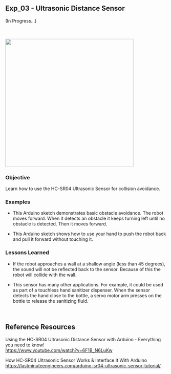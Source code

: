 ## Exp_03 - Ultrasonic Distance Sensor

(In Progress...)

<br>

<br>
<img src="https://github.com/vbookshelf/Serenity-Robotics-Experiments/blob/main/images/distance-sensor-pic.jpg" width="400"></img>
<br>

### Objective

Learn how to use the HC-SR04 Ultrasonic Sensor for collision avoidance.

### Examples

- This Arduino sketch demonstrates basic obstacle avoidance. The robot moves forward. When it detects an obstacle it keeps turning left until no obstacle is detected. Then it moves forward.

- This Arduino sketch shows how to use your hand to push the robot back and pull it forward without touching it.



### Lessons Learned
- If the robot approaches a wall at a shallow angle (less than 45 degrees), the sound will not be reflected back to the sensor. Because of this the robot will collide with the wall.

- This sensor has many other applications. For example, it could be used as part of a touchless hand sanitizer dispenser. When the sensor detects the hand close to the bottle, a servo motor arm presses on the bottle to release the sanitizing fluid. 



<br>

## Reference Resources

Using the HC-SR04 Ultrasonic Distance Sensor with Arduino - Everything you need to know!<br>
https://www.youtube.com/watch?v=6F1B_N6LuKw<br>

How HC-SR04 Ultrasonic Sensor Works & Interface It With Arduino<br>
https://lastminuteengineers.com/arduino-sr04-ultrasonic-sensor-tutorial/


<br>
